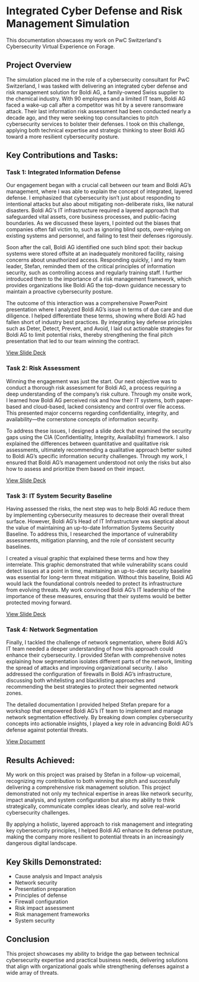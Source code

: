 # Integrated Cyber Defense and Risk Management Simulation

This documentation showcases my work on PwC Switzerland's Cybersecurity Virtual Experience on Forage.

## Project Overview

The simulation placed me in the role of a cybersecurity consultant for PwC Switzerland, I was tasked with delivering an integrated cyber defense and risk management solution for Boldi AG, a family-owned Swiss supplier to the chemical industry. With 90 employees and a limited IT team, Boldi AG faced a wake-up call after a competitor was hit by a severe ransomware attack. Their last information risk assessment had been conducted nearly a decade ago, and they were seeking top consultancies to pitch cybersecurity services to bolster their defenses. I took on this challenge, applying both technical expertise and strategic thinking to steer Boldi AG toward a more resilient cybersecurity posture.


## Key Contributions and Tasks:

### Task 1: Integrated Information Defense

Our engagement began with a crucial call between our team and Boldi AG’s management, where I was able to explain the concept of integrated, layered defense. I emphasized that cybersecurity isn’t just about responding to intentional attacks but also about mitigating non-deliberate risks, like natural disasters. Boldi AG's IT infrastructure required a layered approach that safeguarded vital assets, core business processes, and public-facing boundaries. As we discussed these layers, I pointed out the biases that companies often fall victim to, such as ignoring blind spots, over-relying on existing systems and personnel, and failing to test their defenses rigorously.

Soon after the call, Boldi AG identified one such blind spot: their backup systems were stored offsite at an inadequately monitored facility, raising concerns about unauthorized access. Responding quickly, I and my team leader, Stefan, reminded them of the critical principles of information security, such as controlling access and regularly training staff. I further introduced them to the importance of a risk management framework, which provides organizations like Boldi AG the top-down guidance necessary to maintain a proactive cybersecurity posture.

The outcome of this interaction was a comprehensive PowerPoint presentation where I analyzed Boldi AG’s issue in terms of due care and due diligence. I helped differentiate these terms, showing where Boldi AG had fallen short of industry best practices. By integrating key defense principles such as Deter, Detect, Prevent, and Avoid, I laid out actionable strategies for Boldi AG to limit potential risks, thereby strengthening the final pitch presentation that led to our team winning the contract.

<a href="https://docs.google.com/presentation/d/1DlWPIVTBIKYm57wx2EQWGz_L4aqqS6ye/edit?usp=sharing&ouid=106145505715093302769&rtpof=true&sd=true">View Slide Deck</a>

### Task 2: Risk Assessment

Winning the engagement was just the start. Our next objective was to conduct a thorough risk assessment for Boldi AG, a process requiring a deep understanding of the company’s risk culture. Through my onsite work, I learned how Boldi AG perceived risk and how their IT systems, both paper-based and cloud-based, lacked consistency and control over file access. This presented major concerns regarding confidentiality, integrity, and availability—the cornerstone concepts of information security.

To address these issues, I designed a slide deck that examined the security gaps using the CIA (Confidentiality, Integrity, Availability) framework. I also explained the differences between quantitative and qualitative risk assessments, ultimately recommending a qualitative approach better suited to Boldi AG’s specific information security challenges. Through my work, I ensured that Boldi AG’s management understood not only the risks but also how to assess and prioritize them based on their impact.

<a href="https://docs.google.com/presentation/d/182kKxssYV4pYzTlF6kYwvNlfarjmAWlD/edit?usp=sharing&ouid=106145505715093302769&rtpof=true&sd=true">View Slide Deck</a>

### Task 3: IT System Security Baseline

Having assessed the risks, the next step was to help Boldi AG reduce them by implementing cybersecurity measures to decrease their overall threat surface. However, Boldi AG’s Head of IT Infrastructure was skeptical about the value of maintaining an up-to-date Information Systems Security Baseline. To address this, I researched the importance of vulnerability assessments, mitigation planning, and the role of consistent security baselines.

I created a visual graphic that explained these terms and how they interrelate. This graphic demonstrated that while vulnerability scans could detect issues at a point in time, maintaining an up-to-date security baseline was essential for long-term threat mitigation. Without this baseline, Boldi AG would lack the foundational controls needed to protect its infrastructure from evolving threats. My work convinced Boldi AG’s IT leadership of the importance of these measures, ensuring that their systems would be better protected moving forward.

<a href="https://docs.google.com/presentation/d/1H3BHxERJ97F-kRnZ6vLCUTZ29CQqtehB/edit?usp=sharing&ouid=106145505715093302769&rtpof=true&sd=true">View Slide Deck</a>

### Task 4: Network Segmentation

Finally, I tackled the challenge of network segmentation, where Boldi AG’s IT team needed a deeper understanding of how this approach could enhance their cybersecurity. I provided Stefan with comprehensive notes explaining how segmentation isolates different parts of the network, limiting the spread of attacks and improving organizational security. I also addressed the configuration of firewalls in Boldi AG’s infrastructure, discussing both whitelisting and blacklisting approaches and recommending the best strategies to protect their segmented network zones.

The detailed documentation I provided helped Stefan prepare for a workshop that empowered Boldi AG’s IT team to implement and manage network segmentation effectively. By breaking down complex cybersecurity concepts into actionable insights, I played a key role in advancing Boldi AG’s defense against potential threats.

<a href="https://docs.google.com/document/d/1bI4L7WISxCYP5geQ1SQBA30twQJCuykY/edit?usp=sharing&ouid=106145505715093302769&rtpof=true&sd=true">View Document</a>

## Results Achieved:

My work on this project was praised by Stefan in a follow-up voicemail, recognizing my contribution to both winning the pitch and successfully delivering a comprehensive risk management solution. This project demonstrated not only my technical expertise in areas like network security, impact analysis, and system configuration but also my ability to think strategically, communicate complex ideas clearly, and solve real-world cybersecurity challenges.

By applying a holistic, layered approach to risk management and integrating key cybersecurity principles, I helped Boldi AG enhance its defense posture, making the company more resilient to potential threats in an increasingly dangerous digital landscape.

## Key Skills Demonstrated:

- Cause analysis and Impact analysis
- Network security  
- Presentation preparation
- Principles of defense
- Firewall configuration
- Risk impact assessment
- Risk management frameworks
- System security

## Conclusion
This project showcases my ability to bridge the gap between technical cybersecurity expertise and practical business needs, delivering solutions that align with organizational goals while strengthening defenses against a wide array of threats.


